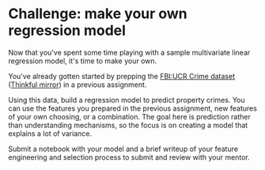 # Challenge: make your own regression model

Now that you've spent some time playing with a sample multivariate linear regression model, it's time to make your own.

You've already gotten started by prepping the [FBI:UCR Crime dataset](https://ucr.fbi.gov/crime-in-the-u.s/2013/crime-in-the-u.s.-2013/tables/table-8/table-8-state-cuts/table_8_offenses_known_to_law_enforcement_new_york_by_city_2013.xls) ([Thinkful mirror](https://raw.githubusercontent.com/Thinkful-Ed/data-201-resources/master/New_York_offenses/NEW_YORK-Offenses_Known_to_Law_Enforcement_by_City_2013%20-%2013tbl8ny.csv)) in a previous assignment.

Using this data, build a regression model to predict property crimes. You can use the features you prepared in the previous assignment, new features of your own choosing, or a combination. The goal here is prediction rather than understanding mechanisms, so the focus is on creating a model that explains a lot of variance.

Submit a notebook with your model and a brief writeup of your feature engineering and selection process to submit and review with your mentor.
